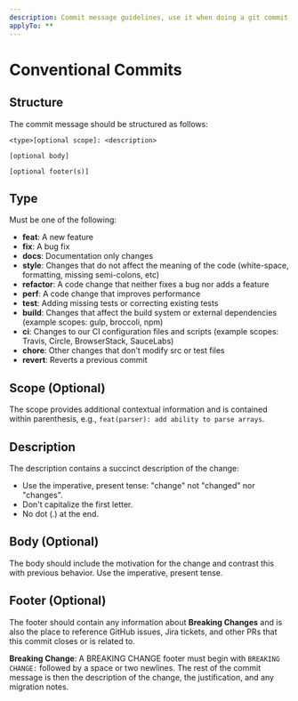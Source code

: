 ```yaml
---
description: Commit message guidelines, use it when doing a git commit
applyTo: **
---
```


# Conventional Commits

## Structure

The commit message should be structured as follows:

```
<type>[optional scope]: <description>

[optional body]

[optional footer(s)]
```

## Type

Must be one of the following:

- **feat**: A new feature
- **fix**: A bug fix
- **docs**: Documentation only changes
- **style**: Changes that do not affect the meaning of the code (white-space, formatting, missing semi-colons, etc)
- **refactor**: A code change that neither fixes a bug nor adds a feature
- **perf**: A code change that improves performance
- **test**: Adding missing tests or correcting existing tests
- **build**: Changes that affect the build system or external dependencies (example scopes: gulp, broccoli, npm)
- **ci**: Changes to our CI configuration files and scripts (example scopes: Travis, Circle, BrowserStack, SauceLabs)
- **chore**: Other changes that don't modify src or test files
- **revert**: Reverts a previous commit

## Scope (Optional)

The scope provides additional contextual information and is contained within parenthesis, e.g., `feat(parser): add ability to parse arrays`.

## Description

The description contains a succinct description of the change:

- Use the imperative, present tense: "change" not "changed" nor "changes".
- Don't capitalize the first letter.
- No dot (.) at the end.

## Body (Optional)

The body should include the motivation for the change and contrast this with previous behavior. Use the imperative, present tense.

## Footer (Optional)

The footer should contain any information about **Breaking Changes** and is also the place to reference GitHub issues, Jira tickets, and other PRs that this commit closes or is related to.

**Breaking Change**: A BREAKING CHANGE footer must begin with `BREAKING CHANGE:` followed by a space or two newlines. The rest of the commit message is then the description of the change, the justification, and any migration notes.
